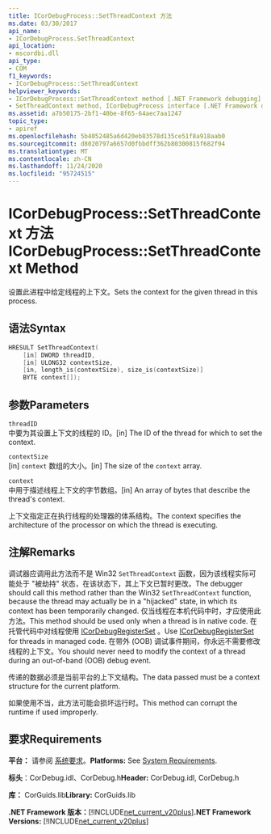 ```yaml
---
title: ICorDebugProcess::SetThreadContext 方法
ms.date: 03/30/2017
api_name:
- ICorDebugProcess.SetThreadContext
api_location:
- mscordbi.dll
api_type:
- COM
f1_keywords:
- ICorDebugProcess::SetThreadContext
helpviewer_keywords:
- ICorDebugProcess::SetThreadContext method [.NET Framework debugging]
- SetThreadContext method, ICorDebugProcess interface [.NET Framework debugging]
ms.assetid: a7b50175-2bf1-40be-8f65-64aec7aa1247
topic_type:
- apiref
ms.openlocfilehash: 5b4052485a6d420eb83578d135ce51f8a918aab0
ms.sourcegitcommit: d8020797a6657d0fbbdff362b80300815f682f94
ms.translationtype: MT
ms.contentlocale: zh-CN
ms.lasthandoff: 11/24/2020
ms.locfileid: "95724515"
---
```

# <a name="icordebugprocesssetthreadcontext-method"></a><span data-ttu-id="47295-102">ICorDebugProcess::SetThreadContext 方法</span><span class="sxs-lookup"><span data-stu-id="47295-102">ICorDebugProcess::SetThreadContext Method</span></span>

<span data-ttu-id="47295-103">设置此进程中给定线程的上下文。</span><span class="sxs-lookup"><span data-stu-id="47295-103">Sets the context for the given thread in this process.</span></span>  
  
## <a name="syntax"></a><span data-ttu-id="47295-104">语法</span><span class="sxs-lookup"><span data-stu-id="47295-104">Syntax</span></span>  
  
```cpp  
HRESULT SetThreadContext(  
    [in] DWORD threadID,  
    [in] ULONG32 contextSize,  
    [in, length_is(contextSize), size_is(contextSize)]  
    BYTE context[]);  
```  
  
## <a name="parameters"></a><span data-ttu-id="47295-105">参数</span><span class="sxs-lookup"><span data-stu-id="47295-105">Parameters</span></span>  

 `threadID`  
 <span data-ttu-id="47295-106">中要为其设置上下文的线程的 ID。</span><span class="sxs-lookup"><span data-stu-id="47295-106">[in] The ID of the thread for which to set the context.</span></span>  
  
 `contextSize`  
 <span data-ttu-id="47295-107">[in] `context` 数组的大小。</span><span class="sxs-lookup"><span data-stu-id="47295-107">[in] The size of the `context` array.</span></span>  
  
 `context`  
 <span data-ttu-id="47295-108">中用于描述线程上下文的字节数组。</span><span class="sxs-lookup"><span data-stu-id="47295-108">[in] An array of bytes that describe the thread's context.</span></span>  
  
 <span data-ttu-id="47295-109">上下文指定正在执行线程的处理器的体系结构。</span><span class="sxs-lookup"><span data-stu-id="47295-109">The context specifies the architecture of the processor on which the thread is executing.</span></span>  
  
## <a name="remarks"></a><span data-ttu-id="47295-110">注解</span><span class="sxs-lookup"><span data-stu-id="47295-110">Remarks</span></span>  

 <span data-ttu-id="47295-111">调试器应调用此方法而不是 Win32 `SetThreadContext` 函数，因为该线程实际可能处于 "被劫持" 状态，在该状态下，其上下文已暂时更改。</span><span class="sxs-lookup"><span data-stu-id="47295-111">The debugger should call this method rather than the Win32 `SetThreadContext` function, because the thread may actually be in a "hijacked" state, in which its context has been temporarily changed.</span></span> <span data-ttu-id="47295-112">仅当线程在本机代码中时，才应使用此方法。</span><span class="sxs-lookup"><span data-stu-id="47295-112">This method should be used only when a thread is in native code.</span></span> <span data-ttu-id="47295-113">在托管代码中对线程使用 [ICorDebugRegisterSet](icordebugregisterset-interface.md) 。</span><span class="sxs-lookup"><span data-stu-id="47295-113">Use [ICorDebugRegisterSet](icordebugregisterset-interface.md) for threads in managed code.</span></span> <span data-ttu-id="47295-114">在带外 (OOB) 调试事件期间，你永远不需要修改线程的上下文。</span><span class="sxs-lookup"><span data-stu-id="47295-114">You should never need to modify the context of a thread during an out-of-band (OOB) debug event.</span></span>  
  
 <span data-ttu-id="47295-115">传递的数据必须是当前平台的上下文结构。</span><span class="sxs-lookup"><span data-stu-id="47295-115">The data passed must be a context structure for the current platform.</span></span>  
  
 <span data-ttu-id="47295-116">如果使用不当，此方法可能会损坏运行时。</span><span class="sxs-lookup"><span data-stu-id="47295-116">This method can corrupt the runtime if used improperly.</span></span>  
  
## <a name="requirements"></a><span data-ttu-id="47295-117">要求</span><span class="sxs-lookup"><span data-stu-id="47295-117">Requirements</span></span>  

 <span data-ttu-id="47295-118">**平台：** 请参阅 [系统要求](../../get-started/system-requirements.md)。</span><span class="sxs-lookup"><span data-stu-id="47295-118">**Platforms:** See [System Requirements](../../get-started/system-requirements.md).</span></span>  
  
 <span data-ttu-id="47295-119">**标头**：CorDebug.idl、CorDebug.h</span><span class="sxs-lookup"><span data-stu-id="47295-119">**Header:** CorDebug.idl, CorDebug.h</span></span>  
  
 <span data-ttu-id="47295-120">**库：** CorGuids.lib</span><span class="sxs-lookup"><span data-stu-id="47295-120">**Library:** CorGuids.lib</span></span>  
  
 <span data-ttu-id="47295-121">**.NET Framework 版本：**[!INCLUDE[net_current_v20plus](../../../../includes/net-current-v20plus-md.md)]</span><span class="sxs-lookup"><span data-stu-id="47295-121">**.NET Framework Versions:** [!INCLUDE[net_current_v20plus](../../../../includes/net-current-v20plus-md.md)]</span></span>
